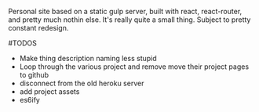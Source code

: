 Personal site based on a static gulp server, built with react, react-router, and
pretty much nothin else. It's really quite a small thing. Subject to pretty constant
redesign.


#TODOS
- Make thing description naming less stupid
- Loop through the various project and remove move their project pages to github
- disconnect from the old heroku server
- add project assets
- es6ify
